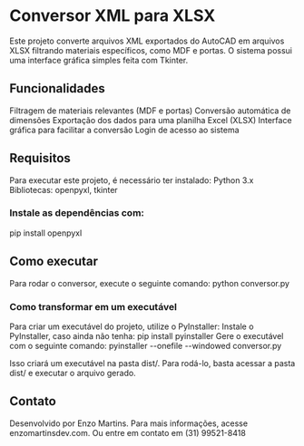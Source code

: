 # Conversor XML para XLSX

Este projeto converte arquivos XML exportados do AutoCAD em arquivos XLSX filtrando materiais específicos, como MDF e portas. O sistema possui uma interface gráfica simples feita com Tkinter.

## Funcionalidades

Filtragem de materiais relevantes (MDF e portas)
Conversão automática de dimensões
Exportação dos dados para uma planilha Excel (XLSX)
Interface gráfica para facilitar a conversão
Login de acesso ao sistema

## Requisitos
Para executar este projeto, é necessário ter instalado:
Python 3.x
Bibliotecas: openpyxl, tkinter

### Instale as dependências com:
pip install openpyxl

## Como executar

Para rodar o conversor, execute o seguinte comando:
python conversor.py

### Como transformar em um executável
Para criar um executável do projeto, utilize o PyInstaller:
Instale o PyInstaller, caso ainda não tenha:
pip install pyinstaller
Gere o executável com o seguinte comando:
pyinstaller --onefile --windowed conversor.py

Isso criará um executável na pasta dist/. Para rodá-lo, basta acessar a pasta dist/ e executar o arquivo gerado.

## Contato
Desenvolvido por Enzo Martins. Para mais informações, acesse enzomartinsdev.com. Ou entre em contato em (31) 99521-8418

